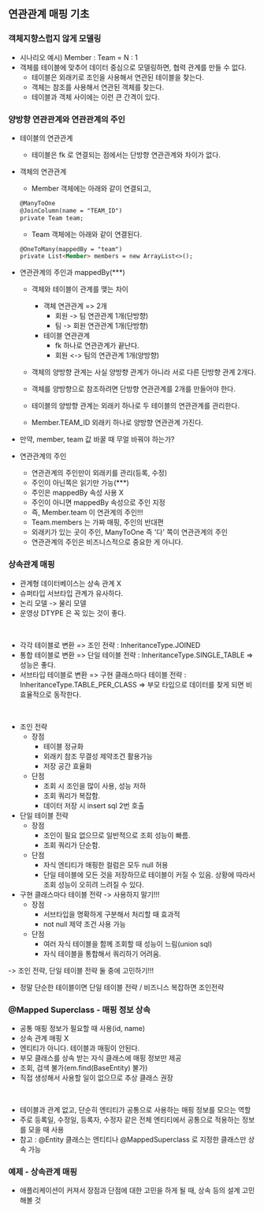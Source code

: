 ## 연관관계 매핑 기초
### 객체지향스럽지 않게 모델링
- 시나리오 예시) Member : Team = N : 1
- 객체를 테이블에 맞추어 데이터 중심으로 모델링하면, 협력 관계를 만들 수 없다.
  - 테이블은 외래키로 조인을 사용해서 연관된 테이블을 찾는다.
  - 객체는 참조를 사용해서 연관된 객체를 찾는다.
  - 테이블과 객체 사이에는 이런 큰 간격이 있다.

### 양방향 연관관계와 연관관계의 주인
- 테이블의 연관관계
  - 테이블은 fk 로 연결되는 점에서는 단방향 연관관계와 차이가 없다.

- 객체의 연관관계
  - Member 객체에는 아래와 같이 연결되고,
  ```markdown
  @ManyToOne
  @JoinColumn(name = "TEAM_ID")
  private Team team;
  ```
  - Team 객체에는 아래와 같이 연결된다.
  ```markdown
  @OneToMany(mappedBy = "team")
  private List<Member> members = new ArrayList<>();
  ```

- 연관관계의 주인과 mappedBy(***)
  - 객체와 테이블이 관계를 맺는 차이
    - 객체 연관관계 => 2개
      - 회원 -> 팀 연관관계 1개(단방향)
      - 팀 -> 회원 연관관계 1개(단방향)
    - 테이블 연관관계
      - fk 하나로 연관관계가 끝난다.
      - 회원 <-> 팀의 연관관계 1개(양방향)
  
  - 객체의 양방향 관계는 사실 양방향 관계가 아니라 서로 다른 단방향 관계 2개다.
  - 객체를 양방향으로 참조하려면 단방향 연관관계를 2개를 만들어야 한다.
  - 테이블의 양방향 관계는 외래키 하나로 두 테이블의 연관관계를 관리한다.
  - Member.TEAM_ID 외래키 하나로 양방향 연관관계 가진다.

- 만약, member, team 값 바꿀 때 무얼 바꿔야 하는가?
- 연관관계의 주인
  - 연관관계의 주인만이 외래키를 관리(등록, 수정)
  - 주인이 아닌쪽은 읽기만 가능(***)
  - 주인은 mappedBy 속성 사용 X
  - 주인이 아니면 mappedBy 속성으로 주인 지정
  - 즉, Member.team 이 연관계의 주인!!!
  - Team.members 는 가짜 매핑, 주인의 반대편
  - 외래키가 있는 곳이 주인, ManyToOne 즉 '다' 쪽이 연관관계의 주인
  - 연관관계의 주인은 비즈니스적으로 중요한 게 아니다.

### 상속관계 매핑
- 관계형 데이터베이스는 상속 관계 X
- 슈퍼타입 서브타입 관계가 유사하다.
- 논리 모델 -> 물리 모델
- 운영상 DTYPE 은 꼭 있는 것이 좋다.

<br>

- 각각 테이블로 변환 => 조인 전략 : InheritanceType.JOINED
- 통합 테이블로 변환 => 단일 테이블 전략 : InheritanceType.SINGLE_TABLE => 성능은 좋다.
- 서브타입 테이블로 변환 => 구현 클래스마다 테이블 전략 : InheritanceType.TABLE_PER_CLASS => 부모 타입으로 데이터를 찾게 되면 비효율적으로 동작한다.

<br>

- 조인 전략
  - 장점
    - 테이블 정규화
    - 외래키 참조 무결성 제약조건 활용가능
    - 저장 공간 효율화
  - 단점
    - 조회 시 조인을 많이 사용, 성능 저하
    - 조회 쿼리가 복잡함.
    - 데이터 저장 시 insert sql 2번 호출
- 단일 테이블 전략
  - 장점
    - 조인이 필요 없으므로 일반적으로 조회 성능이 빠름.
    - 조회 쿼리가 단순함.
  - 단점
    - 자식 엔티티가 매핑한 컬럼은 모두 null 허용
    - 단일 테이블에 모든 것을 저장하므로 테이블이 커질 수 있음. 상황에 따라서 조회 성능이 오히려 느려질 수 있다.
- 구현 클래스마다 테이블 전략 -> 사용하지 말기!!!
  - 장점
    - 서브타입을 명확하게 구분해서 처리할 때 효과적
    - not null 제약 조건 사용 가능
  - 단점
    - 여러 자식 테이블을 함께 조회할 때 성능이 느림(union sql)
    - 자식 테이블을 통합해서 쿼리하기 어려움.

-> 조인 전략, 단일 테이블 전략 둘 중에 고민하기!!! 
- 정말 단순한 테이블이면 단일 테이블 전략 / 비즈니스 복잡하면 조인전략

### @Mapped Superclass - 매핑 정보 상속
- 공통 매핑 정보가 필요할 때 사용(id, name)
- 상속 관계 매핑 X
- 엔티티가 아니다. 테이블과 매핑이 안된다.
- 부모 클래스를 상속 받는 자식 클래스에 매핑 정보만 제공
- 조회, 검색 불가(em.find(BaseEntity) 불가)
- 직접 생성해서 사용할 일이 없으므로 추상 클래스 권장

<br>

- 테이블과 관계 없고, 단순히 엔티티가 공통으로 사용하는 매핑 정보를 모으는 역할
- 주로 등록일, 수정일, 등록자, 수정자 같은 전체 엔티티에서 공통으로 적용하는 정보를 모을 때 사용
- 참고 : @Entity 클래스는 엔티티나 @MappedSuperclass 로 지정한 클래스만 상속 가능

### 예제 - 상속관계 매핑
- 애플리케이션이 커져서 장점과 단점에 대한 고민을 하게 될 때, 상속 등의 설계 고민해볼 것